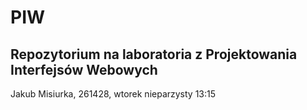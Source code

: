 # PIW
## Repozytorium na laboratoria z Projektowania Interfejsów Webowych
Jakub Misiurka, 261428, wtorek nieparzysty 13:15
